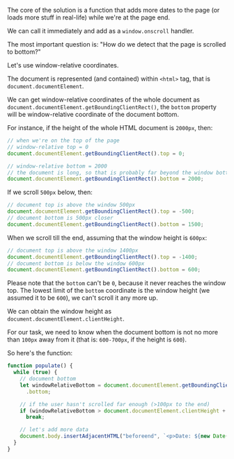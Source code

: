 The core of the solution is a function that adds more dates to the page (or loads more stuff in real-life) while we're at the page end.

We can call it immediately and add as a `window.onscroll` handler.

The most important question is: "How do we detect that the page is scrolled to bottom?"

Let's use window-relative coordinates.

The document is represented (and contained) within `<html>` tag, that is `document.documentElement`.

We can get window-relative coordinates of the whole document as `document.documentElement.getBoundingClientRect()`, the `bottom` property will be window-relative coordinate of the document bottom.

For instance, if the height of the whole HTML document is `2000px`, then:

```js
// when we're on the top of the page
// window-relative top = 0
document.documentElement.getBoundingClientRect().top = 0;

// window-relative bottom = 2000
// the document is long, so that is probably far beyond the window bottom
document.documentElement.getBoundingClientRect().bottom = 2000;
```

If we scroll `500px` below, then:

```js
// document top is above the window 500px
document.documentElement.getBoundingClientRect().top = -500;
// document bottom is 500px closer
document.documentElement.getBoundingClientRect().bottom = 1500;
```

When we scroll till the end, assuming that the window height is `600px`:

```js
// document top is above the window 1400px
document.documentElement.getBoundingClientRect().top = -1400;
// document bottom is below the window 600px
document.documentElement.getBoundingClientRect().bottom = 600;
```

Please note that the `bottom` can't be `0`, because it never reaches the window top. The lowest limit of the `bottom` coordinate is the window height (we assumed it to be `600`), we can't scroll it any more up.

We can obtain the window height as `document.documentElement.clientHeight`.

For our task, we need to know when the document bottom is not no more than `100px` away from it (that is: `600-700px`, if the height is `600`).

So here's the function:

```js
function populate() {
  while (true) {
    // document bottom
    let windowRelativeBottom = document.documentElement.getBoundingClientRect()
      .bottom;

    // if the user hasn't scrolled far enough (>100px to the end)
    if (windowRelativeBottom > document.documentElement.clientHeight + 100)
      break;

    // let's add more data
    document.body.insertAdjacentHTML("beforeend", `<p>Date: ${new Date()}</p>`);
  }
}
```
